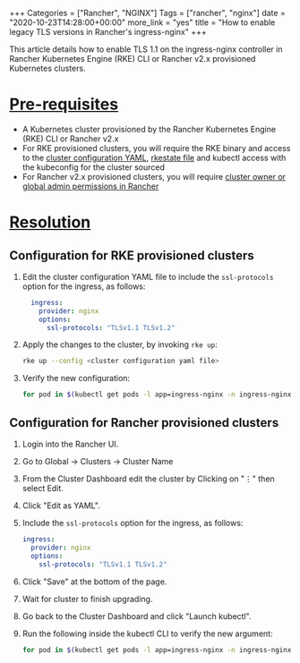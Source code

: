 +++
Categories = ["Rancher", "NGINX"]
Tags = ["rancher", "nginx"]
date = "2020-10-23T14:28:00+00:00"
more_link = "yes"
title = "How to enable legacy TLS versions in Rancher's ingress-nginx"
+++

This article details how to enable TLS 1.1 on the ingress-nginx controller in Rancher Kubernetes Engine (RKE) CLI or Rancher v2.x provisioned Kubernetes clusters.

<!--more-->
# [Pre-requisites](#pre-requisites)

- A Kubernetes cluster provisioned by the Rancher Kubernetes Engine (RKE) CLI or Rancher v2.x
- For RKE provisioned clusters, you will require the RKE binary and access to the [cluster configuration YAML](https://rancher.com/docs/rke/latest/en/config-options/), [rkestate file](https://rancher.com/docs/rke/latest/en/installation/#kubernetes-cluster-state) and kubectl access with the kubeconfig for the cluster sourced
- For Rancher v2.x provisioned clusters, you will require [cluster owner or global admin permissions in Rancher](https://rancher.com/docs/rancher/v2.x/en/admin-settings/rbac/cluster-project-roles/)

# [Resolution](#resolution)

## Configuration for RKE provisioned clusters

1. Edit the cluster configuration YAML file to include the `ssl-protocols` option for the ingress, as follows:

    ```yaml
      ingress:
        provider: nginx
        options:
          ssl-protocols: "TLSv1.1 TLSv1.2"
    ```

2. Apply the changes to the cluster, by invoking `rke up`:

    ```bash
    rke up --config <cluster configuration yaml file>
    ```

3. Verify the new configuration:

    ```bash
    for pod in $(kubectl get pods -l app=ingress-nginx -n ingress-nginx --no-headers -o name | awk -F '/' '{print $2}'); do echo -n "Checking $pod .... "; kubectl -n ingress-nginx exec "$pod" -- bash -c "cat /etc/nginx/nginx.conf | grep ssl_protocols | grep '1.1' > /dev/null 2>&1 && echo 'Good' || echo 'Bad'"; done
    ```

## Configuration for Rancher provisioned clusters

1. Login into the Rancher UI.
2. Go to Global -> Clusters -> Cluster Name
3. From the Cluster Dashboard edit the cluster by Clicking on "⋮" then select Edit.
4. Click "Edit as YAML".
5. Include the `ssl-protocols` option for the ingress, as follows:

    ```yaml
    ingress:
      provider: nginx
      options:
        ssl-protocols: "TLSv1.1 TLSv1.2"
    ```

6. Click "Save" at the bottom of the page.
7. Wait for cluster to finish upgrading.
8. Go back to the Cluster Dashboard and click "Launch kubectl".
9. Run the following inside the kubectl CLI to verify the new argument:

    ```bash
    for pod in $(kubectl get pods -l app=ingress-nginx -n ingress-nginx --no-headers -o name | awk -F '/' '{print $2}'); do echo -n "Checking $pod .... "; kubectl -n ingress-nginx exec "$pod" -- bash -c "cat /etc/nginx/nginx.conf | grep ssl_protocols | grep '1.1' > /dev/null 2>&1 && echo 'Good' || echo 'Bad'"; done
    ```

